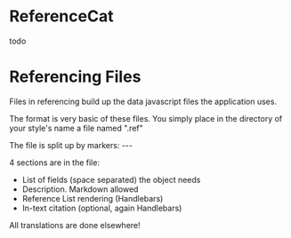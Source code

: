 # ReferenceCat

todo

# Referencing Files

Files in referencing build up the data javascript files the application uses.

The format is very basic of these files. You simply place in the directory of your style's name a file named
"<type-of-object-being-referenced>.ref"

The file is split up by markers: ---

4 sections are in the file:

* List of fields (space separated) the object needs
* Description. Markdown allowed
* Reference List rendering (Handlebars)
* In-text citation (optional, again Handlebars)

All translations are done elsewhere!
